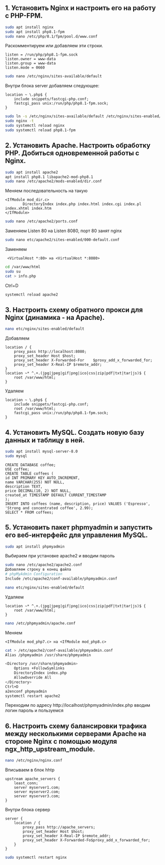 ## 1. Установить Nginx и настроить его на работу с PHP-FPM.
```sh
sudo apt install nginx 
sudo apt install php8.1-fpm
sudo nano /etc/php/8.1/fpm/pool.d/www.conf
```
Раскомментируем или добавляем эти строки.
```
listen = /run/php/php8.1-fpm.sock
listen.owner = www-data
listen.group = www-data
listen.mode = 0660
```
```sh
sudo nano /etc/nginx/sites-available/default
```
Внутри блока server добавляем следующее:
```
location ~ \.php$ {
    include snippets/fastcgi-php.conf;
    fastcgi_pass unix:/run/php/php8.1-fpm.sock;
}
```
```sh
sudo ln -s /etc/nginx/sites-available/default /etc/nginx/sites-enabled/
sudo nginx -t
sudo systemctl reload nginx
sudo systemctl reload php8.1-fpm
```
## 2. Установить Apache. Настроить обработку PHP. Добиться одновременной работы с Nginx.
```sh
sudo apt install apache2
apt install php8.1 libapache2-mod-php8.1 
sudo nano /etc/apache2/mods-enabled/dir.conf
```
Меняем последовательность на такую
```
<IfModule mod_dir.c>
        DirectoryIndex index.php index.html index.cgi index.pl index.xhtml index.htm
</IfModule>
```
```sh
sudo nano /etc/apache2/ports.conf
```
Заменяем Listen 80 на Listen 8080, порт 80 занят nginx
```sh
sudo nano etc/apache2/sites-enabled/000-default.conf
```
Заменяем
```
 <VirtualHost *:80> на <VirtualHost *:8080>
 ```
```sh
cd /var/www/html
sudo su
cat > info.php
```
<?php
phpinfo();
?>
Ctrl+D
```sh
systemctl reload apache2
```
## 3. Настроить схему обратного прокси для Nginx (динамика - на Apache).
```sh
nano etc/nginx/sites-enabled/default
```
Добавляем 
```
location / {
    proxy_pass http://localhost:8080;
    proxy_set_header Host $host;
    proxy_set_header X-Forwarded-For    $proxy_add_x_forwarded_for;
    proxy_set_header X-Real-IP $remote_addr;
}
location ~* ^.+.(jpg|jpeg|gif|png|ico|css|zip|pdf|txt|tar|js)$ {
    root /var/www/html;
}
```
Удаляем 
```
location ~ \.php$ {
    include snippets/fastcgi-php.conf;
    root /var/www/html;
    fastcgi_pass unix:/run/php/php8.1-fpm.sock;
}
```
## 4. Установить MySQL. Создать новую базу данных и таблицу в ней.
```sh
sudo apt install mysql-server-8.0
sudo mysql
```
```mysql
CREATE DATABASE coffee;
USE coffee;
CREATE TABLE coffees (
id INT PRIMARY KEY AUTO_INCREMENT,
name VARCHAR(255) NOT NULL,
description TEXT,
price DECIMAL(10, 2) NOT NULL,
created_at TIMESTAMP DEFAULT CURRENT_TIMESTAMP
);
INSERT INTO coffees (name, description, price) VALUES ('Espresso', 'Strong and concentrated coffee', 2.99);
SELECT * FROM coffees;
```
## 5. Установить пакет phpmyadmin и запустить его веб-интерфейс для управления MySQL.
```sh
sudo apt install phpmyadmin
```
Выбираем при установке apache2 и вводим пароль
```sh
sudo nano /etc/apache2/apache2.conf
Добавляем строку в конец файла
# phpMyAdmin Configuration
Include /etc/apache2/conf-available/phpmyadmin.conf
```
```sh
nano etc/nginx/sites-enabled/default
```
Удаляем
```
location ~* ^.+.(jpg|jpeg|gif|png|ico|css|zip|pdf|txt|tar|js)$ {
    root /var/www/html;
}
```
```sh
nano /etc/phpmyadmin/apache.conf 
```
Меняем 
```
<IfModule mod_php7.c> на <IfModule mod_php8.c>
```
```sh
cat > /etc/apache2/conf-available/phpmyadmin.conf
Alias /phpmyadmin /usr/share/phpmyadmin

<Directory /usr/share/phpmyadmin>
    Options +FollowSymlinks
    DirectoryIndex index.php
    AllowOverride All
</Directory>
Ctrl+D
a2enconf phpmyadmin
systemctl restart apache2
```
Переходим по адресу http://localhost/phpmyadmin/index.php вводим логин пароль и пользуемся

## 6. Настроить схему балансировки трафика между несколькими серверами Apache на стороне Nginx с помощью модуля ngx_http_upstream_module.
```sh
nano /etc/nginx/nginx.conf
```
Вписываем в блок hhtp
```
upstream apache_servers {
    least_conn;
    server myserver1.com;
    server myserver2.com;
    server myserver3.com;
}
```
Внутри блока сервер
```  
server {
    location / {
        proxy_pass http://apache_servers;
        proxy_set_header Host $host;
        proxy_set_header X-Real-IP $remote_addr;
        proxy_set_header X-Forwarded-Fo$proxy_add_x_forwarded_for;
    }    
}

```
```sh
sudo systemctl restart nginx
```
